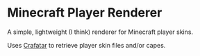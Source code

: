 # Minecraft Player Renderer

A simple, lightweight (I think) renderer for Minecraft player skins.

Uses [Crafatar](https://crafatar.com) to retrieve player skin files and/or capes.
